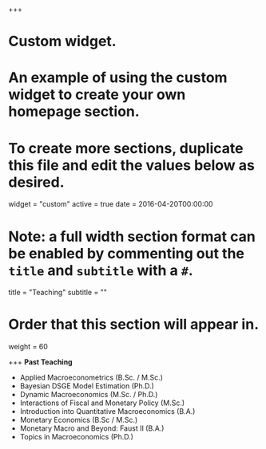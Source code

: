 +++
# Custom widget.
# An example of using the custom widget to create your own homepage section.
# To create more sections, duplicate this file and edit the values below as desired.
widget = "custom"
active = true
date = 2016-04-20T00:00:00

# Note: a full width section format can be enabled by commenting out the `title` and `subtitle` with a `#`.
title = "Teaching"
subtitle = ""

# Order that this section will appear in.
weight = 60

+++
**Past Teaching**

* Applied Macroeconometrics (B.Sc. / M.Sc.)
* Bayesian DSGE Model Estimation (Ph.D.)
* Dynamic Macroeconomics (M.Sc. / Ph.D.)
* Interactions of Fiscal and Monetary Policy (M.Sc.)
* Introduction into Quantitative Macroeconomics (B.A.)
* Monetary Economics (B.Sc / M.Sc.)
* Monetary Macro and Beyond: Faust II (B.A.)
* Topics in Macroeconomics (Ph.D.)


